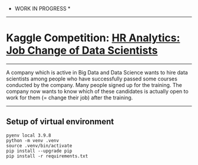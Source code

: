 * WORK IN PROGRESS *
___


# Kaggle Competition: [HR Analytics: Job Change of Data Scientists](https://www.kaggle.com/datasets/arashnic/hr-analytics-job-change-of-data-scientists)

___

A company which is active in Big Data and Data Science wants to hire data scientists among people who have successfully passed some courses conducted by the company. Many people signed up for the training. The company now wants to know which of these candidates is actually open to work for them (= change their job) after the training.

___

## Setup of virtual environment

```
pyenv local 3.9.8
python -m venv .venv
source .venv/bin/activate
pip install --upgrade pip
pip install -r requirements.txt
```

